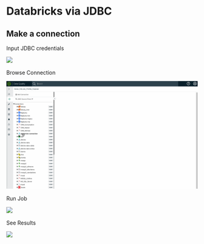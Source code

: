 # Databricks via JDBC

## Make a connection

Input JDBC credentials

![](<../../../.gitbook/assets/make\_a\_connection (4).gif>)

Browse Connection

![](../../../.gitbook/assets/browse.gif)

Run Job

![](../../../.gitbook/assets/browse\_databricks\_2.gif)

See Results

![](../../../.gitbook/assets/see\_results.gif)





